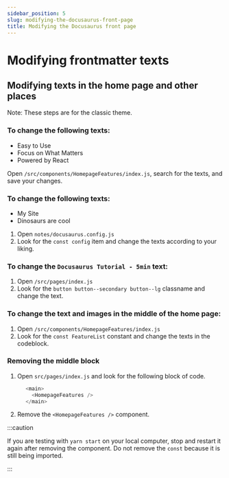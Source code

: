 ```yaml
---
sidebar_position: 5
slug: modifying-the-docusaurus-front-page
title: Modifying the Docusaurus front page
---
```


# Modifying frontmatter texts

## Modifying texts in the home page and other places

Note: These steps are for the classic theme.

### To change the following texts:
- Easy to Use
- Focus on What Matters
- Powered by React

Open `/src/components/HomepageFeatures/index.js`, search for the texts, and save your changes.

### To change the following texts:
- My Site
- Dinosaurs are cool

1. Open `notes/docusaurus.config.js`
2. Look for the `const config` item and change the texts according to your liking.

### To change the `Docusaurus Tutorial - 5min` text:
1. Open `/src/pages/index.js` 
2. Look for the `button button--secondary button--lg` classname and change the text.

### To change the text and images in the middle of the home page:
1. Open `/src/components/HomepageFeatures/index.js` 
2. Look for the `const FeatureList` constant and change the texts in the codeblock.

### Removing the middle block
1. Open `src/pages/index.js` and look for the following block of code.

```js
      <main>
        <HomepageFeatures />
      </main>
```

2. Remove the `<HomepageFeatures />` component.


:::caution

If you are testing with `yarn start` on your local computer, stop and restart it again after removing the component. Do not remove the `const` because it is still being imported.

:::
